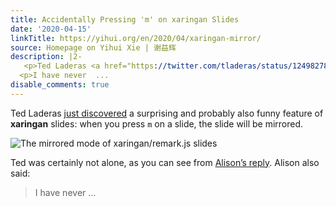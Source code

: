 ```yaml
---
title: Accidentally Pressing 'm' on xaringan Slides
date: '2020-04-15'
linkTitle: https://yihui.org/en/2020/04/xaringan-mirror/
source: Homepage on Yihui Xie | 谢益辉
description: |2-
   <p>Ted Laderas <a href="https://twitter.com/tladeras/status/1249827822174007296">just discovered</a> a surprising and probably also funny feature of <strong>xaringan</strong> slides: when you press <code>m</code> on a slide, the slide will be mirrored.</p> <p><img src="https://pbs.twimg.com/media/EVhHV5QU4AA_DVu?format=png&amp;name=900x900" alt="The mirrored mode of xaringan/remark.js slides" /></p> <p>Ted was certainly not alone, as you can see from <a href="https://twitter.com/apreshill/status/1249829850946211840">Alison&rsquo;s reply</a>. Alison also said:</p> <blockquote>
  <p>I have never  ...
disable_comments: true
---
```

 <p>Ted Laderas <a href="https://twitter.com/tladeras/status/1249827822174007296">just discovered</a> a surprising and probably also funny feature of <strong>xaringan</strong> slides: when you press <code>m</code> on a slide, the slide will be mirrored.</p> <p><img src="https://pbs.twimg.com/media/EVhHV5QU4AA_DVu?format=png&amp;name=900x900" alt="The mirrored mode of xaringan/remark.js slides" /></p> <p>Ted was certainly not alone, as you can see from <a href="https://twitter.com/apreshill/status/1249829850946211840">Alison&rsquo;s reply</a>. Alison also said:</p> <blockquote>
<p>I have never  ...